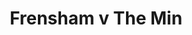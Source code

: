 ---
year: "2015"
serialNumber: "0459" 
game: "Frensham"
title: "Frensham v The Min"
gameLocation: ""
gameDate: ""
result: ""
resultType: ""
type: "game"
---